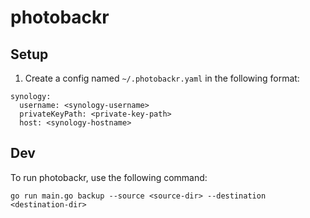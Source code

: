 # photobackr

## Setup

1. Create a config named `~/.photobackr.yaml` in the following format:

```
synology:
  username: <synology-username>
  privateKeyPath: <private-key-path>
  host: <synology-hostname>
```

## Dev

To run photobackr, use the following command:

```
go run main.go backup --source <source-dir> --destination <destination-dir>
```

